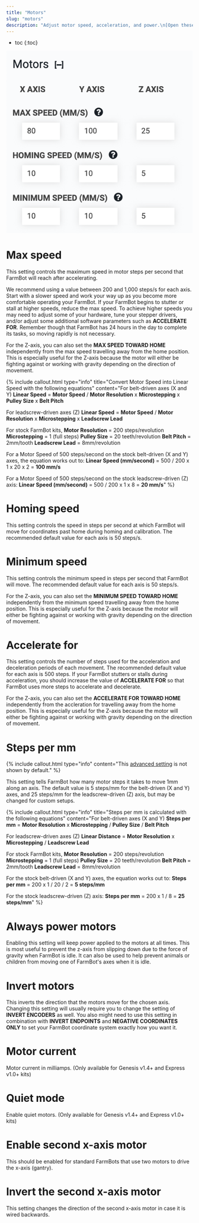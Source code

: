 ```yaml
---
title: "Motors"
slug: "motors"
description: "Adjust motor speed, acceleration, and power.\n[Open these settings in the app](https://my.farm.bot/app/designer/settings?highlight=motors)"
---
```


* toc
{:toc}


![motor settings](_images/motor_settings.png)

# Max speed

This setting controls the maximum speed in motor steps per second that FarmBot will reach after accelerating.

We recommend using a value between 200 and 1,000 steps/s for each axis. Start with a slower speed and work your way up as you become more comfortable operating your FarmBot. If your FarmBot begins to stutter or stall at higher speeds, reduce the max speed. To achieve higher speeds you may need to adjust some of your hardware, tune your stepper drivers, and/or adjust some additional software parameters such as **ACCELERATE FOR**. Remember though that FarmBot has 24 hours in the day to complete its tasks, so moving rapidly is not necessary.

For the Z-axis, you can also set the **MAX SPEED TOWARD HOME** independently from the max speed travelling away from the home position. This is especially useful for the Z-axis because the motor will either be fighting against or working with gravity depending on the direction of movement.

{%
include callout.html
type="info"
title="Convert Motor Speed into Linear Speed with the following equations"
content="For belt-driven axes (X and Y)
**Linear Speed** = **Motor Speed** / **Motor Resolution** x **Microstepping** x **Pulley Size** x **Belt Pitch**

For leadscrew-driven axes (Z)
**Linear Speed** = **Motor Speed** / **Motor Resolution** x **Microstepping** x **Leadscrew Lead**

For stock FarmBot kits,
**Motor Resolution** = 200 steps/revolution
**Microstepping** = 1 (full steps)
**Pulley Size** = 20 teeth/revolution
**Belt Pitch** = 2mm/tooth
**Leadscrew Lead** = 8mm/revolution

For a Motor Speed of 500 steps/second on the stock belt-driven (X and Y) axes, the equation works out to:
**Linear Speed (mm/second)** = 500 / 200 x 1 x 20 x 2 = **100 mm/s**

For a Motor Speed of 500 steps/second on the stock leadscrew-driven (Z) axis:
**Linear Speed (mm/second)** = 500 / 200 x 1 x 8 = **20 mm/s**"
%}

# Homing speed

This setting controls the speed in steps per second at which FarmBot will move for coordinates past home during homing and calibration. The recommended default value for each axis is 50 steps/s.

# Minimum speed

This setting controls the minimum speed in steps per second that FarmBot will move. The recommended default value for each axis is 50 steps/s.

For the Z-axis, you can also set the **MINIMUM SPEED TOWARD HOME** independently from the minimum speed travelling away from the home position. This is especially useful for the Z-axis because the motor will either be fighting against or working with gravity depending on the direction of movement.

# Accelerate for

This setting controls the number of steps used for the acceleration and deceleration periods of each movement. The recommended default value for each axis is 500 steps. If your FarmBot stutters or stalls during acceleration, you should increase the value of **ACCELERATE FOR** so that FarmBot uses more steps to accelerate and decelerate.

For the Z-axis, you can also set the **ACCELERATE FOR TOWARD HOME** independently from the accleration for travelling away from the home position. This is especially useful for the Z-axis because the motor will either be fighting against or working with gravity depending on the direction of movement.

# Steps per mm

{%
include callout.html
type="info"
content="This [advanced setting](../settings/parameter-management.md#show-advanced-settings) is not shown by default."
%}

This setting tells FarmBot how many motor steps it takes to move 1mm along an axis. The default value is 5 steps/mm for the belt-driven (X and Y) axes, and 25 steps/mm for the leadscrew-driven (Z) axis, but may be changed for custom setups.

{%
include callout.html
type="info"
title="Steps per mm is calculated with the following equations"
content="For belt-driven axes (X and Y)
**Steps per mm** = **Motor Resolution** x **Microstepping** / **Pulley Size** / **Belt Pitch**

For leadscrew-driven axes (Z)
**Linear Distance** = **Motor Resolution** x **Microstepping** / **Leadscrew Lead**

For stock FarmBot kits,
**Motor Resolution** = 200 steps/revolution
**Microstepping** = 1 (full steps)
**Pulley Size** = 20 teeth/revolution
**Belt Pitch** = 2mm/tooth
**Leadscrew Lead** = 8mm/revolution

For the stock belt-driven (X and Y) axes, the equation works out to:
**Steps per mm** = 200 x 1 / 20 / 2 = **5 steps/mm**

For the stock leadscrew-driven (Z) axis:
**Steps per mm** = 200 x 1 / 8 = **25 steps/mm**"
%}

# Always power motors

Enabling this setting will keep power applied to the motors at all times. This is most useful to prevent the z-axis from slipping down due to the force of gravity when FarmBot is idle. It can also be used to help prevent animals or children from moving one of FarmBot's axes when it is idle.

# Invert motors

This inverts the direction that the motors move for the chosen axis. Changing this setting will usually require you to change the setting of **INVERT ENCODERS** as well. You also might need to use this setting in combination with **INVERT ENDPOINTS** and **NEGATIVE COORDINATES ONLY** to set your FarmBot coordinate system exactly how you want it.

# Motor current

Motor current in milliamps. (Only available for Genesis v1.4+ and Express v1.0+ kits)

# Quiet mode

Enable quiet motors. (Only available for Genesis v1.4+ and Express v1.0+ kits)

# Enable second x-axis motor

This should be enabled for standard FarmBots that use two motors to drive the x-axis (gantry).

# Invert the second x-axis motor

This setting changes the direction of the second x-axis motor in case it is wired backwards.
